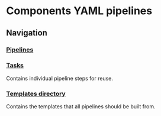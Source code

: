 # Components YAML pipelines


## Navigation

### [Pipelines](/pipelines)

### [Tasks](/tasks)
Contains individual pipeline steps for reuse.

### [Templates directory](/templates)
Contains the templates that all pipelines should be built from.